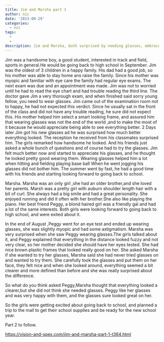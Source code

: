 ```yaml
---
title: Jim and Marsha part 1
author: nic
date: '2013-09-29'
categories:
  - nic
tags:
  - 
  - 
description: Jim and Marsha, both surprised by needing glasses, embrace the change and look forward to school.
---
```

Jim was a handsome boy, a good student, interested in track and field, sports in general.He would be going back to high school 
in September.
Jim was the oldest of 3 children in a happy family. His dad had a good job, so his mother was able to stay home ans raise the family.
Since his mother was myopic and familiar with eye care the family had regular eye exams.
The next exam was due and an appointment was made.
Jim was not to worried until he had to read the eye chart and had trouble reading the third line.
The doctor gave Jim a very thorough exam, and when finished said sorry young fellow, you need to wear glasses.
Jim came out of the examination room not to happy, he had not expected this verdict.
Since he usually sat in the front of the class and did not have any trouble reading, he sure did not expect this.
His mother helped him select a smart looking frame, and assured him that wearing glasses was not the end of the world ,and to make the most of it  because he would appreciate being able to see everything better.
2 Days later Jim got his new glasses ad he was surprised how much better everything looked.
The reception he received from his classmates surprised him. The girls remarked how handsome he looked.
And his friends just asked a whole bunch of questions and of course had to try the glasses.
Jim felt much better now and started to appreciate his glasses, and he thought he looked pretty good wearing them.
Wearing glasses helped him a lot when hitting and fielding playing base ball
When he went jogging his glasses did not bother him.
The summer went by fast, he had a good time with his friends and starting looking forward to going back to school.


Marsha.
Marsha was an only girl ,she had an older brother,and she loved her parents.
Marsh was a pretty girl with auburn shoulder length hair with a bit of curl.
She always had a big smile and had a great personality. She enjoyed running and did it often with her brother.She also like playing the piano.
Her best friend Peggy, a blond haired girl was a friendly  gal and had a lot of the same interests.
Both girls were looking forward to going back to high school, and were exited about it.

In the end of August ,Peggy went for an eye test and ended up wearing glasses, she was slightly myopic and had some astigmatism.
Marsha was very surprised when she saw Peggy wearing glasses.The girls talked about it, and Peggy explained that 
everything in the distance looked fuzzy and not very clear, so her mother decided she should have her eyes tested.
She had nice brown plastic frames that looked really good on her.
She asked Marsha if she wanted to try her glasses, Marsha said she had never tried glasses on and wanted to try them.
She carefully took the glasses and put them on her face, they felt nice and when she looked around, everything seemed a bit clearer and more defined than before and she was really surprised about the difference.

So what do you think asked Peggy,Marsha thought that everything looked a clearer,but she did not think she needed glasses.
Peggy like her glasses and was very happy with them, and the glasses sure looked great on her.

So the girls were getting excited about going back to school, and planned a trip to the mall to get their school supplies
and be ready for the new school year.

Part 2 to follow.

https://vision-and-spex.com/jim-and-marsha-part-1-t364.html